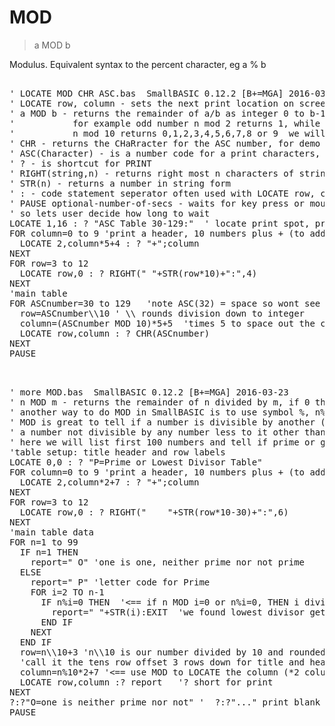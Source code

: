 # MOD

> a MOD b

Modulus. Equivalent syntax to the percent character, eg a % b

<pre>

' LOCATE MOD CHR ASC.bas  SmallBASIC 0.12.2 [B+=MGA] 2016-03-23
' LOCATE row, column - sets the next print location on screen, rows down, columns across
' a MOD b - returns the remainder of a/b as integer 0 to b-1
'           for example odd number n mod 2 returns 1, while even number n mod 2 returns 0
'           n mod 10 returns 0,1,2,3,4,5,6,7,8 or 9  we will use this is demo
' CHR - returns the CHaRracter for the ASC number, for demo we will print a chart of CHR for ASC numbers 32-128
' ASC(Character) - is a number code for a print characters, 32 is the code for a space
' ? - is shortcut for PRINT
' RIGHT(string,n) - returns right most n characters of string
' STR(n) - returns a number in string form
' : - code statement seperator often used with LOCATE row, column : ? string
' PAUSE optional-number-of-secs - waits for key press or mouse click and/or for a number seconds 
' so lets user decide how long to wait
LOCATE 1,16 : ? "ASC Table 30-129:"  ' locate print spot, print title for our app
FOR column=0 to 9 'print a header, 10 numbers plus + (to add to row value)
  LOCATE 2,column*5+4 : ? "+";column
NEXT
FOR row=3 to 12
  LOCATE row,0 : ? RIGHT(" "+STR(row*10)+":",4)
NEXT
'main table
FOR ASCnumber=30 to 129   'note ASC(32) = space so wont see anything in Table
  row=ASCnumber\\10 ' \\ rounds division down to integer
  column=(ASCnumber MOD 10)*5+5  'times 5 to space out the characters printed plus 5 for column labels
  LOCATE row,column : ? CHR(ASCnumber)
NEXT
PAUSE

</pre>

<pre>

' more MOD.bas  SmallBASIC 0.12.2 [B+=MGA] 2016-03-23
' n MOD m - returns the remainder of n divided by m, if 0 then m divides n perfectly
' another way to do MOD in SmallBASIC is to use symbol %, n%m is same as n MOD m
' MOD is great to tell if a number is divisible by another (leaves no remainders)
' a number not divisible by any number less to it other than 1, is called a prime number
' here we will list first 100 numbers and tell if prime or give the lowest divisor
'table setup: title header and row labels
LOCATE 0,0 : ? "P=Prime or Lowest Divisor Table"
FOR column=0 to 9 'print a header, 10 numbers plus + (to add to row value)
  LOCATE 2,column*2+7 : ? "+";column
NEXT
FOR row=3 to 12
  LOCATE row,0 : ? RIGHT("    "+STR(row*10-30)+":",6)
NEXT
'main table data
FOR n=1 to 99
  IF n=1 THEN 
    report=" O" 'one is one, neither prime nor not prime
  ELSE
    report=" P" 'letter code for Prime
    FOR i=2 TO n-1
      IF n%i=0 THEN  '<== if n MOD i=0 or n%i=0, THEN i divides n perfectly
        report=" "+STR(i):EXIT  'we found lowest divisor get out of loop
      END IF  
    NEXT
  END IF
  row=n\\10+3 'n\\10 is our number divided by 10 and rounded down, 
  'call it the tens row offset 3 rows down for title and header and blank line
  column=n%10*2+7 '<== use MOD to LOCATE the column (*2 column width + 7 row label offset) 
  LOCATE row,column :? report   '? short for print
NEXT
?:?"O=one is neither prime nor not" '  ?:?"..." print blank line first
PAUSE

</pre>

